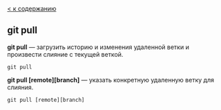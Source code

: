 [< к содержанию](./readme.md)

## git pull

**git pull** — загрузить историю и изменения удаленной ветки и произвести слияние с текущей веткой.

`git pull`

**git pull [remote][branch]** — указать конкретную удаленную ветку для слияния.

`git pull [remote][branch]`